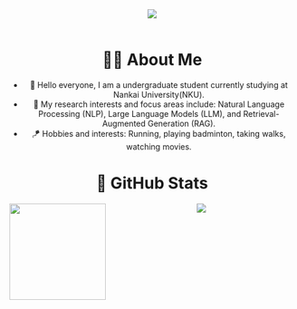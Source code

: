 <div align="center">
  
  <!-- dynamic typing effect 动态打字效果 -->
  <div>
    <a href="https://blog.sunguoqi.com/">
      <img src="https://readme-typing-svg.demolab.com?font=Fira+Code&pause=1000&width=435&lines=Have a pleasant day!&center=true&size=27" />
    </a>
  </div>

 

  <!-- for beauty 留个空行好看点 -->
  <div>&nbsp;</div>
  
  <!-- profile logo 个人资料徽标 -->


#   👨‍🎓 About Me
- 👋 Hello everyone, I am a undergraduate student currently studying at Nankai University(NKU).
- 💬 My research interests and focus areas include: Natural Language Processing (NLP), Large Language Models (LLM), and Retrieval-Augmented Generation (RAG).
- 🪁 Hobbies and interests: Running, playing badminton, taking walks, watching movies.


#  🤗 GitHub Stats 
<div>
  <img height="170" align="left" src="https://github-readme-stats.vercel.app/api?username=Fukioston&show_icons=true&theme=light" />
  <img src="https://github-readme-stats.vercel.app/api/top-langs/?username=Fukioston&hide_langs_below=1&theme=default&line_height=27&layout=compact" />
</div>
